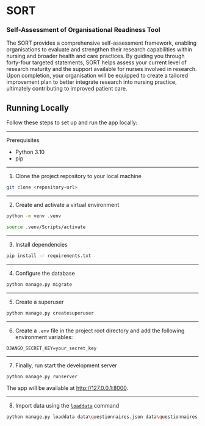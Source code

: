 # SORT
### Self-Assessment of Organisational Readiness Tool


The SORT provides a comprehensive self-assessment framework, enabling organisations to evaluate and strengthen their research capabilities within nursing and 
broader health and care practices. By guiding you through forty-four targeted statements, SORT helps assess your current level of research maturity 
and the support available for nurses involved in research. Upon completion, your organisation will be equipped to create a tailored improvement plan to better 
integrate research into nursing practice, ultimately contributing to improved patient care.


## Running Locally

Follow these steps to set up and run the app locally:

---

Prerequisites

- Python 3.10
- pip
---

1. Clone the project repository to your local machine
```bash
git clone <repository-url>
```

---

2. Create and activate a virtual environment
```bash
python -m venv .venv

source .venv/Scripts/activate

```

---

3. Install dependencies
```bash
pip install -r requirements.txt
```

---

4. Configure the database

```bash
python manage.py migrate
```

---

5. Create a superuser
```bash
python manage.py createsuperuser
```

---

6. Create a `.env` file in the project root directory and add the following environment variables:

```
DJANGO_SECRET_KEY=your_secret_key
```

---

7. Finally, run start the development server
```bash
python manage.py runserver
```

The app will be available at http://127.0.0.1:8000.

---

8. Import data using the [`loaddata`](https://docs.djangoproject.com/en/5.1/ref/django-admin/#django-admin-loaddata) command

```bash
python manage.py loaddata data\questionnaires.json data\questionnaires.json
```
